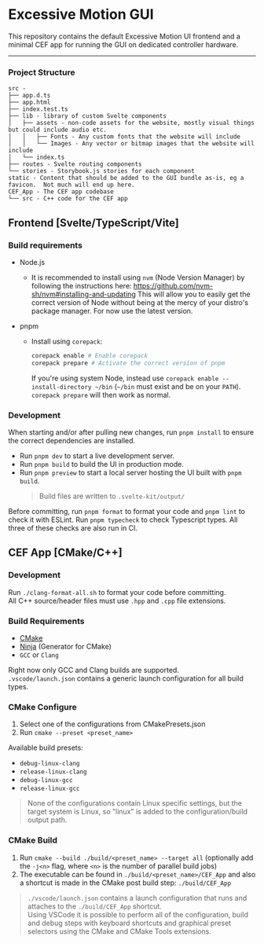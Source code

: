 # Excessive Motion GUI

This repository contains the default Excessive Motion UI frontend and a minimal CEF app for running the GUI on dedicated controller hardware.

---

### Project Structure

<!-- generated using the `tree` command -->

```
src -
├── app.d.ts
├── app.html
├── index.test.ts
├── lib - library of custom Svelte components
│   ├── assets - non-code assets for the website, mostly visual things but could include audio etc.
│   │   ├── Fonts - Any custom fonts that the website will include
│   │   └── Images - Any vector or bitmap images that the website will include
│   └── index.ts
├── routes - Svelte routing components
└── stories - Storybook.js stories for each component
static - Content that should be added to the GUI bundle as-is, eg a favicon.  Not much will end up here.
CEF_App - The CEF app codebase
└── src - C++ code for the CEF app
```

## Frontend [Svelte/TypeScript/Vite]

### Build requirements

- Node.js
  - It is recommended to install using `nvm` (Node Version Manager) by following the instructions here: https://github.com/nvm-sh/nvm#installing-and-updating
    This will allow you to easily get the correct version of Node without being at the mercy of your distro's package manager.
    For now use the latest version.
- pnpm

  - Install using `corepack`:

    ```sh
    corepack enable # Enable corepack
    corepack prepare # Activate the correct version of pnpm
    ```

    If you're using system Node, instead use `corepack enable --install-directory ~/bin` (`~/bin` must exist and be on your `PATH`).
    `corepack prepare` will then work as normal.

### Development

When starting and/or after pulling new changes, run `pnpm install` to ensure the correct dependencies are installed.

- Run `pnpm dev` to start a live development server.
- Run `pnpm build` to build the UI in production mode.
- Run `pnpm preview` to start a local server hosting the UI built with `pnpm build`.
  > Build files are written to `.svelte-kit/output/`

Before committing, run `pnpm format` to format your code and `pnpm lint` to check it with ESLint.
Run `pnpm typecheck` to check Typescript types. All three of these checks are also run in CI.

## CEF App [CMake/C++]

### Development

Run `./clang-format-all.sh` to format your code before committing.\
All C++ source/header files must use `.hpp` and `.cpp` file extensions.

### Build Requirements

- [CMake](https://cmake.org/)
- [Ninja](https://ninja-build.org/) (Generator for CMake)
- `GCC` or `Clang`

Right now only GCC and Clang builds are supported.\
`.vscode/launch.json` contains a generic launch configuration for all build types.

### CMake Configure

1. Select one of the configurations from CMakePresets.json
2. Run `cmake --preset <preset_name>`

Available build presets:

- `debug-linux-clang`
- `release-linux-clang`
- `debug-linux-gcc`
- `release-linux-gcc`

> None of the configurations contain Linux specific settings, but the target system is Linux, so "linux" is added to the configuration/build output path.

### CMake Build

1. Run `cmake --build ./build/<preset_name> --target all` (optionally add the `-j<n>` flag, where `<n>` is the number of parallel build jobs)
2. The executable can be found in `./build/<preset_name>/CEF_App` and also a shortcut is made in the CMake post build step: `./build/CEF_App`

> `./vscode/launch.json` contains a launch configuration that runs and attaches to the `./build/CEF_App` shortcut.\
> Using VSCode it is possible to perform all of the configuration, build and debug steps with keyboard shortcuts and graphical preset selectors using the CMake and CMake Tools extensions.
